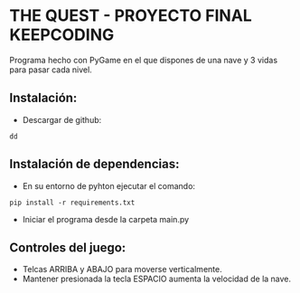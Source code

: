 # THE QUEST - PROYECTO FINAL KEEPCODING

Programa hecho con PyGame en el que dispones de una nave y 3 vidas para pasar cada nivel.

## Instalación:

- Descargar de github: 
```
dd
```
## Instalación de dependencias:

- En su entorno de pyhton ejecutar el comando:
```
pip install -r requirements.txt
```
- Iniciar el programa desde la carpeta main.py

## Controles del juego:
- Telcas ARRIBA y ABAJO para moverse verticalmente.
- Mantener presionada la tecla ESPACIO aumenta la velocidad de la nave.

